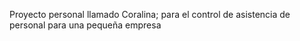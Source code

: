Proyecto personal llamado Coralina; para el control de asistencia de personal para una pequeña empresa
